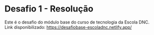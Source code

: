 # Desafio 1 - Resolução
Este é o desafio do módulo base do curso de tecnologia da Escola DNC.
Link disponibilizado: https://desafiobase-escoladnc.netlify.app/
